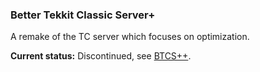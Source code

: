 ### Better Tekkit Classic Server+
A remake of the TC server which focuses on optimization.

__Current status:__ Discontinued, see [BTCS++](https://github.com/hypothermic/BTCS/tree/plusplus).